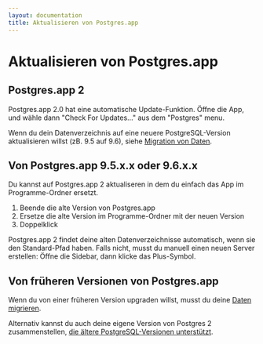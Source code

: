 ```yaml
---
layout: documentation
title: Aktualisieren von Postgres.app
---
```


Aktualisieren von Postgres.app
======================


Postgres.app 2
-------------------------
Postgres.app 2.0 hat eine automatische Update-Funktion.
Öffne die App, und wähle dann "Check For Updates…" aus dem "Postgres" menu.

Wenn du dein Datenverzeichnis auf eine neuere PostgreSQL-Version aktualisieren willst (zB. 9.5 auf 9.6), siehe [Migration von Daten](migrating-data.html).


Von Postgres.app 9.5.x.x oder 9.6.x.x
------------------------------------
Du kannst auf Postgres.app 2 aktualiseren in dem du einfach das App im Programme-Ordner ersetzt.

1. Beende die alte Version von Postgres.app
2. Ersetze die alte Version im Programme-Ordner mit der neuen Version
4. Doppelklick

Postgres.app 2 findet deine alten Datenverzeichnisse automatisch, wenn sie den Standard-Pfad haben.
Falls nicht, musst du manuell einen neuen Server erstellen: Öffne die Sidebar, dann klicke das Plus-Symbol.


Von früheren Versionen von Postgres.app
-------------------------------------

Wenn du von einer früheren Version upgraden willst, musst du deine [Daten migrieren](migrating-data.html).

Alternativ kannst du auch deine eigene Version von Postgres 2 zusammenstellen, [die ältere PostgreSQL-Versionen unterstützt](all-versions.html).